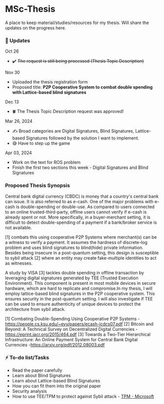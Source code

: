 # MSc-Thesis

A place to keep material/studies/resources for my thesis. Will share the updates on the progress here.

### 📆 Updates

Oct 26 
- ✔️ ~~The request is still being processed (Thesis Topic Description)~~

Nov 30 
- Uploaded the thesis registration form
- Proposed title: **P2P Cooperative System to combat double spending with Lattice-based blind signatures**

Dec 13
- 🍀 The Thesis Topic Description request was approved! 

Mar 26, 2024
- ✍️ Broad categories are Digital Signatures, Blind Signatures, Lattice-based Signatures followed by the solution I want to implement.
- 😅 Have to step up the game

Apr 03, 2024
- Work on the text for ROS problem
- Finish the first two sections this week -  Digital Signatures and Blind Signatures
  
### Proposed Thesis Synopsis

Central bank digital currency (CBDC) is money that a country's central bank can issue. It is also referred to as e-cash. One of the major problems with e-cash is double-spending or double-use. As compared to users connected to an online trusted-third-party, offline users cannot verify if e-cash is already spent or not. More specifically, in a buyer-merchant setting, it is difficult to detect double-spending of a payment if a bank/broker service is not available.

[1] combats this using cooperative P2P Systems where merchant(s) can be a witness to verify a payment. It assumes the hardness of discrete-log problem and uses blind signatures to blind(hide) private information. Besides being insecure in a post-quantum setting, this design is susceptible to sybil attack [2] where an entity may create fake-multiple identities to act as witnesses.

A study by VISA [3] tackles double spending in offline transaction by leveraging digital signatures generated by TEE (Trusted Execution Environment). This component is present in most mobile devices in secure hardware, which are hard to replicate and compromise.In my thesis, I will employ lattice-based blind signatures in the P2P cooperative system. This ensures security in the post-quantum setting. I will also investigate if TEE can be used to ensure authenticity of unique devices to protect the architecture from sybil attack.

[1] Combating Double-Spending Using Cooperative P2P Systems -https://people.cs.ksu.edu/~eyv/papers/ecash-icdcs07.pdf
[2] Bitcoin and Beyond: A Technical Survey on Decentralized Digital Currencies - https://eprint.iacr.org/2015/464.pdf
[3] Towards a Two-Tier Hierarchical Infrastructure: An Online Payment System for Central Bank Digital Currencies -https://arxiv.org/pdf/2012.08003.pdf

### ⚡ To-do list/Tasks

- Read the paper carefully
- Learn about Blind Signatures
- Learn about Lattice-based Blind Signatures
- How you can fit them into the original paper
- Security analysis
- How to use TEE/TPM to protect against Sybil attack - [TPM - Microsoft](https://learn.microsoft.com/en-us/windows/security/hardware-security/tpm/trusted-platform-module-overview)
